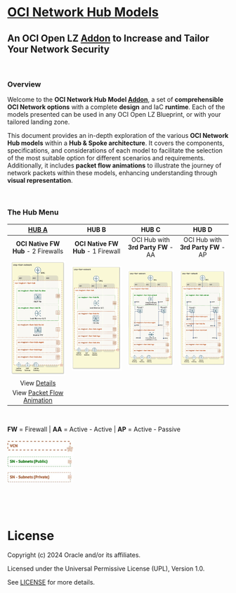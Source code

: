
# **[OCI Network Hub Models](#)**
## **An OCI Open LZ [Addon](#) to Increase and Tailor Your Network Security**

&nbsp; 

### Overview
Welcome to the **OCI Network Hub Model [Addon](#)**, a set of **comprehensible OCI Network options** with a complete **design** and IaC **runtime**. Each of the models presented can be used in any OCI Open LZ Blueprint, or with your tailored landing zone.

This document provides an in-depth exploration of the various **OCI Network Hub models** within a **Hub & Spoke architecture**. It covers the components, specifications, and considerations of each model to facilitate the selection of the most suitable option for different scenarios and requirements. Additionally, it includes **packet flow animations** to illustrate the journey of network packets within these models, enhancing understanding through **visual representation**.


&nbsp; 

### The Hub Menu

| [**HUB A**](/addons/oci-hub-models/hub_a/readme.md) | **HUB B** | **HUB C**  | **HUB D**  | 
|:-:|:-:|:-:|:-:|
| **OCI Native FW Hub** - 2 Firewalls| **OCI Native FW Hub** - 1  Firewall |  OCI Hub with **3rd Party FW** - AA | OCI Hub with **3rd Party FW** - AP |
| [<img src="hub_a/images/hub_a_design.png" width="278" height="">](/addons/oci-hub-models/hub_a/readme.md) | <img src="hub_b/images/hub_b_design.png" width="280" height=""> | <img src="hub_c/images/hub_c_design.png" width="280" height=""> |  <img src="hub_d/images/hub_d_design.png" width="280" height=""> | 
| View [Details](/addons/oci-hub-models/hub_a/readme.md)  | | |
| View [Packet Flow Animation](/addons/oci-hub-models/hub_a/hub-a-packet_flow.md)  | | |



&nbsp; 

**FW** = Firewall  | **AA** = Active - Active | **AP** = Active - Passive  

<img src="images/oci_hub_models_legend.jpg" width="150" height="value"> 



&nbsp; 



&nbsp; 

# License

Copyright (c) 2024 Oracle and/or its affiliates.

Licensed under the Universal Permissive License (UPL), Version 1.0.

See [LICENSE](LICENSE) for more details.

